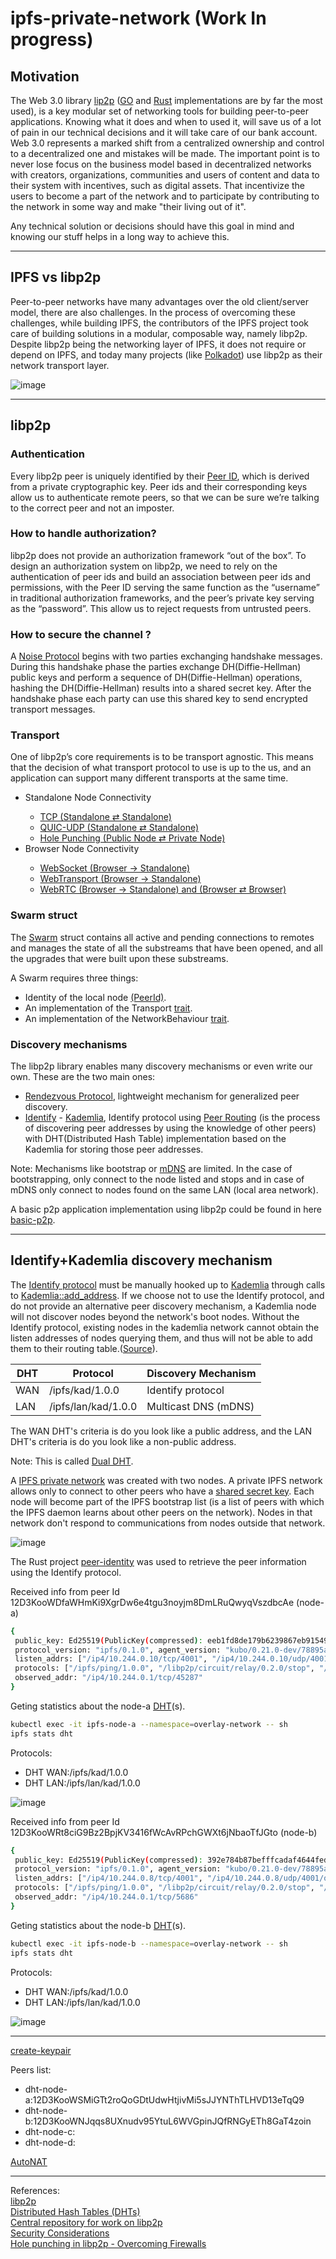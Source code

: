 # ipfs-private-network (Work In progress)

<h2>Motivation</h2>

The Web 3.0 library [lip2p](https://libp2p.io/) ([GO](https://github.com/libp2p/go-libp2p) and [Rust](https://github.com/libp2p/rust-libp2p) implementations are by far the most used), is a key modular set of networking tools for building peer-to-peer applications. Knowing what it does and when to used it, will save us of a lot of pain in our technical decisions and it will take care of our bank account. Web 3.0 represents a marked shift from a centralized ownership and control to a decentralized one and mistakes will be made. The important point is to never lose focus on the business model based in decentralized networks with creators, organizations, communities and users of content and data to their system with incentives, such as digital assets. That incentivize the users to become a part of the network and to participate by contributing to the network in some way and make "their living out of it".

Any technical solution or decisions should have this goal in mind and knowing our stuff helps in a long way to achieve this.

<hr>

## IPFS vs libp2p

Peer-to-peer networks have many advantages over the old client/server model, there are also challenges. In the process of overcoming these challenges, while building IPFS, the contributors of the IPFS project took care of building solutions in a modular, composable way, namely libp2p. Despite libp2p being the networking layer of IPFS, it does not require or depend on IPFS, and today many projects (like [Polkadot](https://polkadot.network/)) use libp2p as their network transport layer.

![image](https://user-images.githubusercontent.com/76512851/233556506-b375b779-53bf-4179-8e02-558ef4cd4cf2.png)

<hr>

## libp2p

### Authentication

Every libp2p peer is uniquely identified by their [Peer ID](https://docs.libp2p.io/concepts/fundamentals/peers/#peer-id), which is derived from a private cryptographic key. Peer ids and their corresponding keys allow us to authenticate remote peers, so that we can be sure we’re talking to the correct peer and not an imposter.

### How to handle authorization?</h2>

libp2p does not provide an authorization framework “out of the box”. To design an authorization system on libp2p, we need to rely on the authentication of peer ids and build an association between peer ids and permissions, with the Peer ID serving the same function as the “username” in traditional authorization frameworks, and the peer’s private key serving as the “password”. This allow us to reject requests from untrusted peers.

### How to secure the channel ?</h2>

A [Noise Protocol](https://noiseprotocol.org/) begins with two parties exchanging handshake messages. During this handshake phase the parties exchange DH(Diffie-Hellman) public keys and perform a sequence of DH(Diffie-Hellman) operations, hashing the DH(Diffie-Hellman) results into a shared secret key. After the handshake phase each party can use this shared key to send encrypted transport messages.

### Transport

One of libp2p’s core requirements is to be transport agnostic. This means that the decision of what transport protocol to use is up to the us, and an application can support many different transports at the same time. 

<ul>
  <li>Standalone Node Connectivity</li>
<ul>
  <li><a href="https://connectivity.libp2p.io/#tcp" target="_blank">TCP (Standalone ⇄ Standalone)</a></li>
  <li><a href="https://connectivity.libp2p.io/#quic" target="_blank">QUIC-UDP (Standalone ⇄ Standalone)</a></li>
  <li><a href="https://connectivity.libp2p.io/#hole-punching" target="_blank">Hole Punching (Public Node ⇄ Private Node)</a></li>
</ul>
  <li>Browser Node Connectivity</li>
<ul>
  <li><a href="https://connectivity.libp2p.io/#websocket" target="_blank">WebSocket (Browser → Standalone)</a></li>
  <li><a href="https://connectivity.libp2p.io/#webtransport" target="_blank">WebTransport (Browser → Standalone)</a></li>
  <li><a href="https://connectivity.libp2p.io/#webrtc" target="_blank">WebRTC (Browser → Standalone) and (Browser ⇄ Browser)</a></li>
</ul>
</ul>

### Swarm struct

The [Swarm](https://docs.libp2p.io/concepts/appendix/glossary/#swarm) struct contains all active and pending connections to remotes and manages the state of all the substreams that have been opened, and all the upgrades that were built upon these substreams.

A Swarm requires three things:
<ul>
 <li>Identity of the local node <a href="https://docs.libp2p.io/concepts/appendix/glossary/#peerid" target="_blank">(PeerId)</a>.</li>
 <li>An implementation of the Transport <a href="https://doc.rust-lang.org/rust-by-example/trait.html" target="_blank">trait</a>.</li>
 <li>An implementation of the NetworkBehaviour <a href="https://doc.rust-lang.org/rust-by-example/trait.html" target="_blank">trait</a>.</li>
</ul>

### Discovery mechanisms

The libp2p library enables many discovery mechanisms or even write our own. These are the two main ones: 

<ul>
  <li><a href="https://github.com/libp2p/specs/tree/master/rendezvous" target="_blank">Rendezvous Protocol</a>, lightweight mechanism for generalized peer discovery.</li>
 <li><a href="https://github.com/libp2p/specs/tree/master/identify" target="_blank">Identify</a> - <a href="https://github.com/libp2p/specs/tree/master/kad-dht" target="_blank">Kademlia</a>, Identify protocol using <a href="https://docs.libp2p.io/concepts/appendix/glossary/#peer-routing"  target="_blank">Peer Routing</a> (is the process of discovering peer addresses by using the knowledge of other peers) with DHT(Distributed Hash Table) implementation based on the Kademlia for storing those peer addresses.</li>
</ul>

Note: Mechanisms like bootstrap or [mDNS](https://github.com/libp2p/specs/blob/master/discovery/mdns.md) are limited. In the case of bootstrapping, only connect to the node listed and stops and in case of mDNS only connect to nodes found on the same LAN (local area network).

A basic p2p application implementation using libp2p could be found in here [basic-p2p](https://github.com/gcp-development/ipfs-private-network/tree/main/basic-p2p).

<hr>

## Identify+Kademlia discovery mechanism

The [Identify protocol](https://github.com/libp2p/specs/tree/master/identify) must be manually hooked up to [Kademlia](https://github.com/libp2p/specs/tree/master/kad-dht) through calls to [Kademlia::add_address](https://docs.rs/libp2p/0.51.3/libp2p/kad/struct.Kademlia.html#method.add_address). If we choose not to use the Identify protocol, and do not provide an alternative peer discovery mechanism, a Kademlia node will not discover nodes beyond the network's boot nodes. Without the Identify protocol, existing nodes in the kademlia network cannot obtain the listen addresses of nodes querying them, and thus will not be able to add them to their routing table.([Source](https://docs.rs/libp2p/0.51.3/libp2p/kad/index.html#important-discrepancies)).

| DHT  | Protocol | Discovery Mechanism |
| ------------- | ------------- | ------------- |
| WAN  | /ipfs/kad/1.0.0  | Identify protocol |
| LAN  | /ipfs/lan/kad/1.0.0  | Multicast DNS (mDNS) |

The WAN DHT's criteria is do you look like a public address, and the LAN DHT's criteria is do you look like a non-public address.

Note: This is called [Dual DHT](https://docs.ipfs.tech/concepts/dht/#dual-dht).

A [IPFS private network](https://github.com/gcp-development/ipfs-private-network/tree/main/kubernetes-setup) was created with two nodes. A private IPFS network allows only to connect to other peers who have a [shared secret key](https://github.com/gcp-development/ipfs-private-network/blob/main/kubernetes-setup/swarm.key). Each node will become part of the IPFS bootstrap list (is a list of peers with which the IPFS daemon learns about other peers on the network). Nodes in that network don't respond to communications from nodes outside that network.

![image](https://user-images.githubusercontent.com/76512851/233970800-41083b04-a616-4798-af22-28b36ebfdb39.png)

The Rust project [peer-identity](https://github.com/gcp-development/ipfs-private-network/tree/main/peer-identity) was used to retrieve the peer information using the Identify protocol.

Received info from peer Id 12D3KooWDfaWHmKi9XgrDw6e4tgu3noyjm8DmLRuQwyqVszdbcAe (node-a)

```bash
{
 public_key: Ed25519(PublicKey(compressed): eeb1fd8de179b6239867eb915496e6444feee9188fcaa7d9bf35f6dd7b2e20),
 protocol_version: "ipfs/0.1.0", agent_version: "kubo/0.21.0-dev/78895a1/docker",
 listen_addrs: ["/ip4/10.244.0.10/tcp/4001", "/ip4/10.244.0.10/udp/4001/quic", "/ip4/10.244.0.10/udp/4001/quic-v1"],
 protocols: ["/ipfs/ping/1.0.0", "/libp2p/circuit/relay/0.2.0/stop", "/ipfs/lan/kad/1.0.0", "/libp2p/autonat/1.0.0", "/ipfs/id/1.0.0", "/ipfs/id/push/1.0.0", "/ipfs/bitswap/1.2.0", "/ipfs/bitswap/1.1.0", "/ipfs/bitswap/1.0.0", "/ipfs/bitswap", "/x/"],
 observed_addr: "/ip4/10.244.0.1/tcp/45287"
}
```

Geting statistics about the node-a [DHT](https://docs.ipfs.tech/reference/kubo/cli/#ipfs-stats-dht)(s).
```bash
kubectl exec -it ipfs-node-a --namespace=overlay-network -- sh
ipfs stats dht
```
Protocols:
<ul>
  <li>DHT WAN:/ipfs/kad/1.0.0</li>
  <li>DHT LAN:/ipfs/lan/kad/1.0.0</li>
</ul>

![image](https://user-images.githubusercontent.com/76512851/234870754-76c322c1-31fa-409c-9c65-98e7b09619c8.png)


Received info from peer Id 12D3KooWRt8ciG9Bz2BpjKV3416fWcAvRPchGWXt6jNbaoTfJGto (node-b)

```bash
{
 public_key: Ed25519(PublicKey(compressed): 392e784b87befffcadaf4644fed53d215f7453d6da2a479acecd94af59b7ccb),
 protocol_version: "ipfs/0.1.0", agent_version: "kubo/0.21.0-dev/78895a1/docker",
 listen_addrs: ["/ip4/10.244.0.8/tcp/4001", "/ip4/10.244.0.8/udp/4001/quic", "/ip4/10.244.0.8/udp/4001/quic-v1"],
 protocols: ["/ipfs/ping/1.0.0", "/libp2p/circuit/relay/0.2.0/stop", "/ipfs/lan/kad/1.0.0", "/libp2p/autonat/1.0.0", "/ipfs/id/1.0.0", "/ipfs/id/push/1.0.0", "/ipfs/bitswap/1.2.0", "/ipfs/bitswap/1.1.0", "/ipfs/bitswap/1.0.0", "/ipfs/bitswap", "/x/"],
 observed_addr: "/ip4/10.244.0.1/tcp/5686"
}
```

Geting statistics about the node-b [DHT](https://docs.ipfs.tech/reference/kubo/cli/#ipfs-stats-dht)(s).
```bash
kubectl exec -it ipfs-node-b --namespace=overlay-network -- sh
ipfs stats dht
```
Protocols:
<ul>
  <li>DHT WAN:/ipfs/kad/1.0.0</li>
  <li>DHT LAN:/ipfs/lan/kad/1.0.0</li>
</ul>
  
![image](https://user-images.githubusercontent.com/76512851/234872994-09b9f4df-c514-4c22-bba7-4b49b5657992.png)

<hr>

[create-keypair](https://github.com/gcp-development/ipfs-private-network/tree/main/create-keypair)

Peers list:
- dht-node-a:12D3KooWSMiGTt2roQoGDtUdwHtjivMi5sJJYNThTLHVD13eTqQ9
- dht-node-b:12D3KooWNJqqs8UXnudv95YtuL6WVGpinJQfRNGyETh8GaT4zoin
- dht-node-c:
- dht-node-d:

<a href="https://github.com/libp2p/specs/tree/master/autonat"  target="_blank">AutoNAT</a>

<hr>

References:<br>
[libp2p](https://docs.libp2p.io/)<br>
[Distributed Hash Tables (DHTs)](https://docs.ipfs.tech/concepts/dht)<br>
[Central repository for work on libp2p](https://github.com/libp2p/rust-libp2p)<br>
[Security Considerations](https://docs.libp2p.io/concepts/security/security-considerations/)<br>
[Hole punching in libp2p - Overcoming Firewalls](https://blog.ipfs.tech/2022-01-20-libp2p-hole-punching/)<br>

